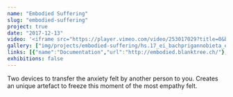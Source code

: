 ```yaml
---
name: "Embodied Suffering"
slug: "embodied-suffering"
project: true
date: "2017-12-13"
video: '<iframe src="https://player.vimeo.com/video/253017029?title=0&byline=0&portrait=0" width="640" height="360" frameborder="0" webkitallowfullscreen mozallowfullscreen allowfullscreen></iframe>'
gallery: ["img/projects/embodied-suffering/hs.17_ei_bachprigannobieta_embodied_suffering_12.jpg","img/projects/embodied-suffering/hs.17_ei_bachprigannobieta_embodied_suffering_11.jpg","img/projects/embodied-suffering/hs.17_ei_bachprigannobieta_embodied_suffering_13.jpg","img/projects/embodied-suffering/hs.17_ei_bachprigannobieta_embodied_suffering_09.jpg","img/projects/embodied-suffering/hs.17_ei_bachprigannobieta_embodied_suffering_final_presentation-6.jpg","img/projects/embodied-suffering/hs.17_ei_bachprigannobieta_embodied_suffering.gif"]
links: [{"name":"Documentation","url":"http://embodied.blanktree.ch/"},{"name":"GitHub","url":"https://github.com/blank-tree/empathyForAnxiety"},{"name":"Gabriel Bach","url":"http://salemoche.ch/"},{"name":"Nadine Prigann","url":"http://www.nadineprigann.de/"}]
exhibitions: false
---
```

Two devices to transfer the anxiety felt by another person to you. Creates an unique artefact to freeze this moment of the most empathy felt.